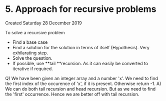 # 5. Approach for recursive problems
Created Saturday 28 December 2019

To solve a recursive problem

* Find a base case
* Find a solution for the solution in terms of itself (Hypothesis). Very exhilarating step.
* Solve the question.
* If possible, use **tail **recursion. As it can easily be converted to iterative if required.


Q) We have been given an integer array and a number 'x'. We need to find the first index of the occurence of 'x', if it is present. Otherwise return -1.
A) We can do both tail recursion and head recursion. But as we need to find the 'first' occurrence. Hence we are better off with tail recursion.


